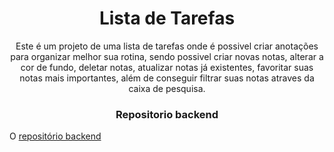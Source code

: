 <h1 align="center">Lista de Tarefas</h1>
<p align="center">Este é um projeto de uma lista de tarefas onde é possivel criar anotações para organizar melhor sua rotina, sendo possivel criar novas notas, alterar a cor de fundo, deletar notas, atualizar notas já existentes, favoritar suas notas mais importantes, além de conseguir filtrar suas notas atraves da caixa de pesquisa.</p>

<h3 align="center">Repositorio backend</h3>

O [repositório backend]()
